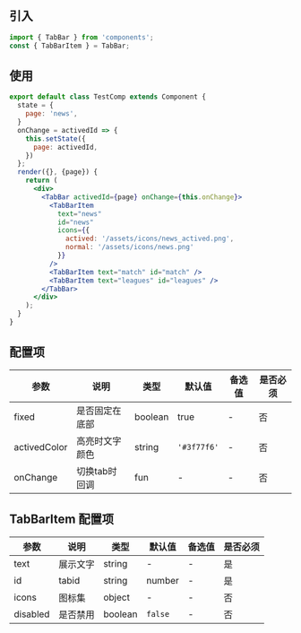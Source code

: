 
## 引入
```jsx
import { TabBar } from 'components';
const { TabBarItem } = TabBar;
```
## 使用

```jsx
export default class TestComp extends Component {
  state = {
    page: 'news',
  }
  onChange = activedId => {
    this.setState({
      page: activedId,
    })
  };
  render({}, {page}) {
    return (
      <div>
        <TabBar activedId={page} onChange={this.onChange}>
          <TabBarItem
            text="news"
            id="news"
            icons={{
              actived: '/assets/icons/news_actived.png',
              normal: '/assets/icons/news.png'
            }}
          />
          <TabBarItem text="match" id="match" />
          <TabBarItem text="leagues" id="leagues" />
        </TabBar>
      </div>
    );
  }
}
```
## 配置项
| 参数 | 说明 | 类型 | 默认值 |备选值 | 是否必须 |
| --- | --- | --- | --- | --- | --- |
| fixed | 是否固定在底部 | boolean | true | - | 否 |
| activedColor | 高亮时文字颜色 | string | `'#3f77f6'` | - | 否 | 
| onChange | 切换tab时回调 | fun | - | - | 否 |

## TabBarItem 配置项
| 参数 | 说明 | 类型 | 默认值 |备选值 | 是否必须 |
| --- | --- | --- | --- | --- | --- |
| text | 展示文字 | string | - | - | 是 |
| id | tabid | string|number | - | 是 |
| icons | 图标集 | object | - | - | 否 |
| disabled | 是否禁用 | boolean | `false` | - | 否 |